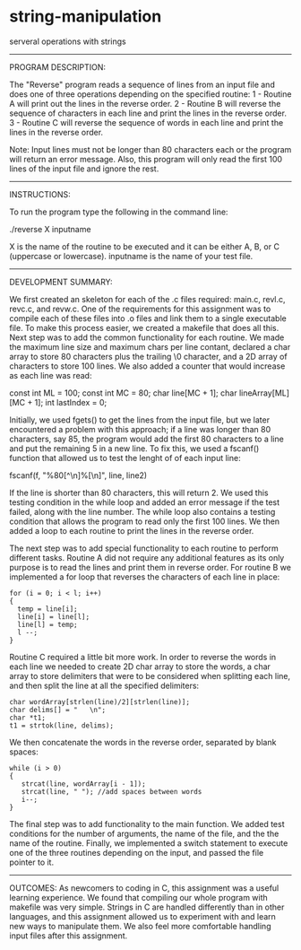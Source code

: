 # string-manipulation
serveral operations with strings

-------------------------------------------------------------------------------
PROGRAM DESCRIPTION:

The "Reverse" program reads a sequence of lines from an input file and does one of three operations depending on the specified routine:
1 - Routine A will print out the lines in the reverse order.
2 - Routine B will reverse the sequence of characters in each line and print the lines in the reverse order.
3 - Routine C will reverse the sequence of words in each line and print the lines in the reverse order.

Note: Input lines must not be longer than 80 characters each or the program will return an error message. Also, this program will only read the first 100 lines of the input file and ignore the rest.

-------------------------------------------------------------------------------
INSTRUCTIONS:

To run the program type the following in the command line:

./reverse X inputname

X is the name of the routine to be executed and it can be either A, B, or C (uppercase or lowercase).
inputname is the name of your test file.

-------------------------------------------------------------------------------
DEVELOPMENT SUMMARY:

We first created an skeleton for each of the .c files required: main.c, revl.c, revc.c, and revw.c. One of the requirements for this assignment was to compile each of these files into .o files and link them to a single executable file. To make this process easier, we created a makefile that does all this.
Next step was to add the common functionality for each routine. 
We made the maximum line size and maximum chars per line contant, declared a char array to store 80 characters plus the trailing \0 character, and a 2D array of characters to store 100 lines. We also added a counter that would increase as each line was read:

  const int ML = 100;
  const int MC = 80;
  char line[MC + 1];
  char lineArray[ML][MC + 1];
  int lastIndex = 0;

Initially, we used fgets() to get the lines from the input file, but we later encountered a problem with this approach; if a line was longer than 80 characters, say 85, the program would add the first 80 characters to a line and put the remaining 5 in a new line. To fix this, we used a fscanf() function that allowed us to test the lenght of of each input line: 

fscanf(f, "%80[^\n]%[\n]", line, line2)

If the line is shorter than 80 characters, this will return 2. We used this testing condition in the while loop and added an error message if the test failed, along with the line number. The while loop also contains a testing condition that allows the program to read only the first 100 lines.
We then added a loop to each routine to print the lines in the reverse order.

The next step was to add special functionality to each routine to perform different tasks.
Routine A did not require any additional features as its only purpose is to read the lines and print them in reverse order.
For routine B we implemented a for loop that reverses the characters of each line in place:

    for (i = 0; i < l; i++)
    {
      temp = line[i];
      line[i] = line[l];
      line[l] = temp;
      l --;
    }

Routine C required a little bit more work. In order to reverse the words in each line we needed to create 2D char array to store the words, a char array to store delimiters that were to be considered when splitting each line, and then split the line at all the specified delimiters:

    char wordArray[strlen(line)/2][strlen(line)]; 
    char delims[] = " 	\n"; 
    char *t1;
    t1 = strtok(line, delims);

We then concatenate the words in the reverse order, separated by blank spaces:

    while (i > 0)
    {
       strcat(line, wordArray[i - 1]);
       strcat(line, " "); //add spaces between words
       i--;
    }

The final step was to add functionality to the main function. We added test conditions for the number of arguments, the name of the file, and the the name of the routine. Finally, we implemented a switch statement to execute one of the three routines depending on the input, and passed the file pointer to it.

-------------------------------------------------------------------------------
OUTCOMES:
As newcomers to coding in C, this assignment was a useful learning experience. We found that compiling our whole program with makefile was very simple. Strings in C are handled differently than in other languages, and this assignment allowed us to experiment with and learn new ways to manipulate them. We also feel more comfortable handling input files after this assignment.

